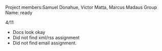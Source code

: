 Project members:​Samuel Donahue, Victor Matta, Marcus Madaus
Group Name: ​<body>ready</body>

4/11
- Docs look okay
- Did not find xml/rss assignment
- Did not find email assignment.
